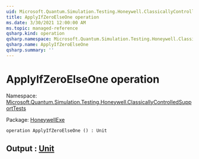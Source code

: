 ```yaml
---
uid: Microsoft.Quantum.Simulation.Testing.Honeywell.ClassicallyControlledSupportTests.ApplyIfZeroElseOne
title: ApplyIfZeroElseOne operation
ms.date: 3/30/2021 12:00:00 AM
ms.topic: managed-reference
qsharp.kind: operation
qsharp.namespace: Microsoft.Quantum.Simulation.Testing.Honeywell.ClassicallyControlledSupportTests
qsharp.name: ApplyIfZeroElseOne
qsharp.summary: ''
---
```


# ApplyIfZeroElseOne operation

Namespace: [Microsoft.Quantum.Simulation.Testing.Honeywell.ClassicallyControlledSupportTests](xref:Microsoft.Quantum.Simulation.Testing.Honeywell.ClassicallyControlledSupportTests)

Package: [HoneywellExe](https://nuget.org/packages/HoneywellExe)




```qsharp
operation ApplyIfZeroElseOne () : Unit
```


## Output : [Unit](xref:microsoft.quantum.lang-ref.unit)

